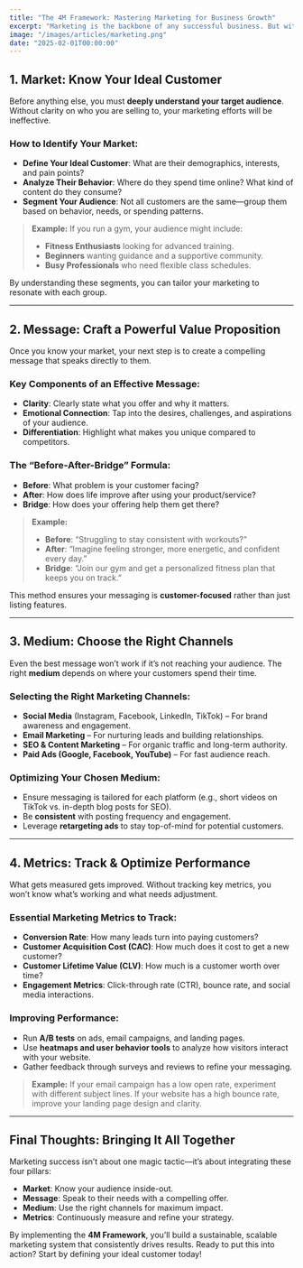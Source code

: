 ```yaml
---
title: "The 4M Framework: Mastering Marketing for Business Growth"
excerpt: "Marketing is the backbone of any successful business. But with countless strategies, platforms, and trends, how do you know what really works? The 4M Framework simplifies the process by focusing on four core pillars: Market, Message, Medium, and Metrics. Mastering these will help you attract the right customers, communicate effectively, optimize your marketing channels, and measure success."
image: "/images/articles/marketing.png"
date: "2025-02-01T00:00:00"
---
```


## 1. **Market: Know Your Ideal Customer**

Before anything else, you must **deeply understand your target audience**. Without clarity on who you are selling to, your marketing efforts will be ineffective.

### **How to Identify Your Market:**
- **Define Your Ideal Customer**: What are their demographics, interests, and pain points?
- **Analyze Their Behavior**: Where do they spend time online? What kind of content do they consume?
- **Segment Your Audience**: Not all customers are the same—group them based on behavior, needs, or spending patterns.

> **Example:** If you run a gym, your audience might include:
> - **Fitness Enthusiasts** looking for advanced training.
> - **Beginners** wanting guidance and a supportive community.
> - **Busy Professionals** who need flexible class schedules.

By understanding these segments, you can tailor your marketing to resonate with each group.

---

## 2. **Message: Craft a Powerful Value Proposition**

Once you know your market, your next step is to create a compelling message that speaks directly to them.

### **Key Components of an Effective Message:**
- **Clarity**: Clearly state what you offer and why it matters.
- **Emotional Connection**: Tap into the desires, challenges, and aspirations of your audience.
- **Differentiation**: Highlight what makes you unique compared to competitors.

### **The “Before-After-Bridge” Formula:**
- **Before**: What problem is your customer facing?
- **After**: How does life improve after using your product/service?
- **Bridge**: How does your offering help them get there?

> **Example:**
> - **Before**: “Struggling to stay consistent with workouts?”
> - **After**: “Imagine feeling stronger, more energetic, and confident every day.”
> - **Bridge**: “Join our gym and get a personalized fitness plan that keeps you on track.”

This method ensures your messaging is **customer-focused** rather than just listing features.

---

## 3. **Medium: Choose the Right Channels**

Even the best message won’t work if it’s not reaching your audience. The right **medium** depends on where your customers spend their time.

### **Selecting the Right Marketing Channels:**
- **Social Media** (Instagram, Facebook, LinkedIn, TikTok) – For brand awareness and engagement.
- **Email Marketing** – For nurturing leads and building relationships.
- **SEO & Content Marketing** – For organic traffic and long-term authority.
- **Paid Ads (Google, Facebook, YouTube)** – For fast audience reach.

### **Optimizing Your Chosen Medium:**
- Ensure messaging is tailored for each platform (e.g., short videos on TikTok vs. in-depth blog posts for SEO).
- Be **consistent** with posting frequency and engagement.
- Leverage **retargeting ads** to stay top-of-mind for potential customers.

---

## 4. **Metrics: Track & Optimize Performance**

What gets measured gets improved. Without tracking key metrics, you won’t know what’s working and what needs adjustment.

### **Essential Marketing Metrics to Track:**
- **Conversion Rate**: How many leads turn into paying customers?
- **Customer Acquisition Cost (CAC)**: How much does it cost to get a new customer?
- **Customer Lifetime Value (CLV)**: How much is a customer worth over time?
- **Engagement Metrics**: Click-through rate (CTR), bounce rate, and social media interactions.

### **Improving Performance:**
- Run **A/B tests** on ads, email campaigns, and landing pages.
- Use **heatmaps and user behavior tools** to analyze how visitors interact with your website.
- Gather feedback through surveys and reviews to refine your messaging.

> **Example:** If your email campaign has a low open rate, experiment with different subject lines. If your website has a high bounce rate, improve your landing page design and clarity.

---

## **Final Thoughts: Bringing It All Together**

Marketing success isn’t about one magic tactic—it’s about integrating these four pillars:
- **Market**: Know your audience inside-out.
- **Message**: Speak to their needs with a compelling offer.
- **Medium**: Use the right channels for maximum impact.
- **Metrics**: Continuously measure and refine your strategy.

By implementing the **4M Framework**, you’ll build a sustainable, scalable marketing system that consistently drives results. Ready to put this into action? Start by defining your ideal customer today!

